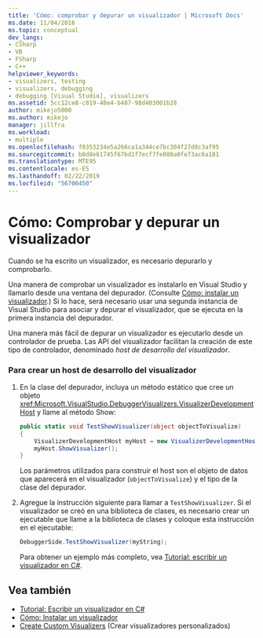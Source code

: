 ```yaml
---
title: 'Cómo: comprobar y depurar un visualizador | Microsoft Docs'
ms.date: 11/04/2016
ms.topic: conceptual
dev_langs:
- CSharp
- VB
- FSharp
- C++
helpviewer_keywords:
- visualizers, testing
- visualizers, debugging
- debugging [Visual Studio], visualizers
ms.assetid: 5cc12ce8-c819-48e4-b487-98d403001b28
author: mikejo5000
ms.author: mikejo
manager: jillfra
ms.workload:
- multiple
ms.openlocfilehash: f0353234e5a266ca1a344ce7bc304f27d8c3af95
ms.sourcegitcommit: b0d8e61745f67bd1f7ecf7fe080a0fe73ac6a181
ms.translationtype: MTE95
ms.contentlocale: es-ES
ms.lasthandoff: 02/22/2019
ms.locfileid: "56700450"
---
```

# <a name="how-to-test-and-debug-a-visualizer"></a>Cómo: Comprobar y depurar un visualizador
Cuando se ha escrito un visualizador, es necesario depurarlo y comprobarlo.

Una manera de comprobar un visualizador es instalarlo en Visual Studio y llamarlo desde una ventana del depurador. (Consulte [Cómo: instalar un visualizador](../debugger/how-to-install-a-visualizer.md).) Si lo hace, será necesario usar una segunda instancia de Visual Studio para asociar y depurar el visualizador, que se ejecuta en la primera instancia del depurador.

Una manera más fácil de depurar un visualizador es ejecutarlo desde un controlador de prueba. Las API del visualizador facilitan la creación de este tipo de controlador, denominado *host de desarrollo del visualizador*.

### <a name="to-create-a-visualizer-development-host"></a>Para crear un host de desarrollo del visualizador

1. En la clase del depurador, incluya un método estático que cree un objeto <xref:Microsoft.VisualStudio.DebuggerVisualizers.VisualizerDevelopmentHost> y llame al método Show:

    ```csharp
    public static void TestShowVisualizer(object objectToVisualize)
    {
        VisualizerDevelopmentHost myHost = new VisualizerDevelopmentHost(objectToVisualize, typeof(DebuggerSide));
        myHost.ShowVisualizer();
    }
    ```

    Los parámetros utilizados para construir el host son el objeto de datos que aparecerá en el visualizador (`objectToVisualize`) y el tipo de la clase del depurador.

2. Agregue la instrucción siguiente para llamar a `TestShowVisualizer`. Si el visualizador se creó en una biblioteca de clases, es necesario crear un ejecutable que llame a la biblioteca de clases y coloque esta instrucción en el ejecutable:

    ```csharp
    DebuggerSide.TestShowVisualizer(myString);
    ```

    Para obtener un ejemplo más completo, vea [Tutorial: escribir un visualizador en C#](../debugger/walkthrough-writing-a-visualizer-in-csharp.md).

## <a name="see-also"></a>Vea también
- [Tutorial: Escribir un visualizador en C#](../debugger/walkthrough-writing-a-visualizer-in-csharp.md)
- [Cómo: Instalar un visualizador](../debugger/how-to-install-a-visualizer.md)
- [Create Custom Visualizers](../debugger/create-custom-visualizers-of-data.md) (Crear visualizadores personalizados)
